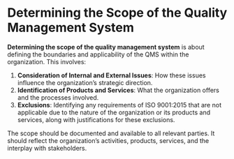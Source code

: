 # Determining the Scope of the Quality Management System

**Determining the scope of the quality management system** is about defining the boundaries and applicability of the QMS within the organization. This involves:

1. **Consideration of Internal and External Issues**: How these issues influence the organization’s strategic direction.
2. **Identification of Products and Services**: What the organization offers and the processes involved.
3. **Exclusions**: Identifying any requirements of ISO 9001:2015 that are not applicable due to the nature of the organization or its products and services, along with justifications for these exclusions.

The scope should be documented and available to all relevant parties. It should reflect the organization’s activities, products, services, and the interplay with stakeholders.
